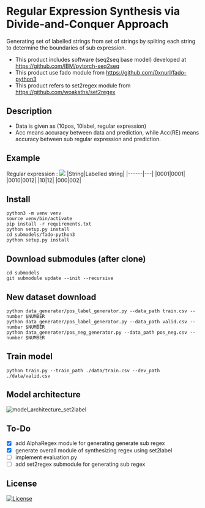 # Regular Expression Synthesis via Divide-and-Conquer Approach
Generating set of labelled strings from set of strings by spliting each string to determine the boundaries of sub expression.

- This product includes software (seq2seq base model) developed at https://github.com/IBM/pytorch-seq2seq
- This product use fado module from https://github.com/0xnurl/fado-python3
- This product refers to set2regex module from https://github.com/woaksths/set2regex

## Description
- Data is given as (10pos, 10label, regular expression)
- Acc means accuracy between data and prediction, while Acc(RE) means accuracy between sub regular expression and prediction.
## Example
Regular expression : _<img src="https://render.githubusercontent.com/render/math?math=0^* 1^? 0">_
|String|Labelled string|
|------|---|
|0001|0001|
|0010|0012|
|10|12|
|000|002|


## Install
```shell
python3 -m venv venv
source venv/bin/activate
pip install -r requirements.txt
python setup.py install
cd submodels/fado-python3
python setup.py install
```

## Download submodules (after clone)
    cd submodels  
    git submodule update --init --recursive
    
## New dataset download
    python data_generater/pos_label_generator.py --data_path train.csv --number $NUMBER
    python data_generater/pos_label_generator.py --data_path valid.csv --number $NUMBER
    python data_generater/pos_neg_generator.py --data_path pos_neg.csv --number $NUMBER
    

## Train model
    python train.py --train_path ./data/train.csv --dev_path ./data/valid.csv
    
    
## Model architecture
![model_architecture_set2label](https://user-images.githubusercontent.com/64397574/126556989-92c30f72-bca6-4a66-8ba9-b6d90261b085.PNG)

## To-Do
- [x] add AlphaRegex module for generating generate sub regex
- [x] generate overall module of synthesizing regex using set2label
- [ ] implement evaluation.py 
- [ ] add set2regex submodule for generating sub regex

## License

[![License](https://img.shields.io/badge/License-Apache%202.0-blue.svg)](https://opensource.org/licenses/Apache-2.0)
